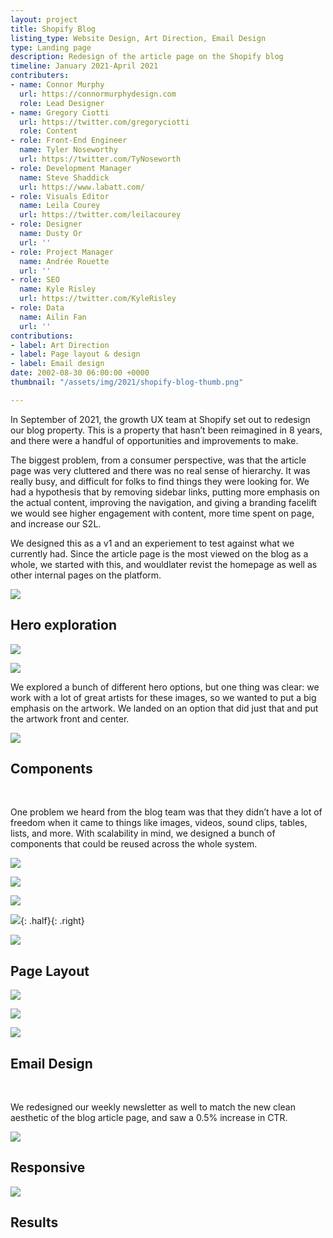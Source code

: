 ```yaml
---
layout: project
title: Shopify Blog
listing_type: Website Design, Art Direction, Email Design
type: Landing page
description: Redesign of the article page on the Shopify blog
timeline: January 2021-April 2021
contributers:
- name: Connor Murphy
  url: https://connormurphydesign.com
  role: Lead Designer
- name: Gregory Ciotti
  url: https://twitter.com/gregoryciotti
  role: Content
- role: Front-End Engineer
  name: Tyler Noseworthy
  url: https://twitter.com/TyNoseworth
- role: Development Manager
  name: Steve Shaddick
  url: https://www.labatt.com/
- role: Visuals Editor
  name: Leila Courey
  url: https://twitter.com/leilacourey
- role: Designer
  name: Dusty Or
  url: ''
- role: Project Manager
  name: Andrée Rouette
  url: ''
- role: SEO
  name: Kyle Risley
  url: https://twitter.com/KyleRisley
- role: Data
  name: Ailin Fan
  url: ''
contributions:
- label: Art Direction
- label: Page layout & design
- label: Email design
date: 2002-08-30 06:00:00 +0000
thumbnail: "/assets/img/2021/shopify-blog-thumb.png"

---
```

In September of 2021, the growth UX team at Shopify set out to redesign our blog property. This is a property that hasn’t been reimagined in 8 years, and there were a handful of opportunities and improvements to make.

The biggest problem, from a consumer perspective, was that the article page was very cluttered and there was no real sense of hierarchy. It was really busy, and difficult for folks to find things they were looking for. We had a hypothesis that by removing sidebar links, putting more emphasis on the actual content, improving the navigation, and giving a branding facelift we would see higher engagement with content, more time spent on page, and increase our S2L.

We designed this as a v1 and an experiement to test against what we currently had. Since the article page is the most viewed on the blog as a whole, we started with this, and wouldlater revist the homepage as well as other internal pages on the platform.

![](/assets/img/2021/top-full.jpg)

## Hero exploration

![](/assets/img/2021/hero-exp-1.jpg)

![](/assets/img/2021/hero-exp2.jpg)

We explored a bunch of different hero options, but one thing was clear: we work with a lot of great artists for these images, so we wanted to put a big emphasis on the artwork. We landed on an option that did just that and put the artwork front and center.

![](/assets/img/2021/hero-exp3.jpg)

## Components 

<br>

One problem we heard from the blog team was that they didn’t have a lot of freedom when it came to things like images, videos, sound clips, tables, lists, and more. With scalability in mind, we designed a bunch of components that could be reused across the whole system.

![](/assets/img/2021/image-comp.jpg)

![](/assets/img/2021/quote-comp.jpg)

![](/assets/img/2021/relatedcontent-comp.jpg)

![](/assets/img/2021/subscribe-comp.jpg){: .half}{: .right}

![](/assets/img/2021/type-comp.jpg)

## Page Layout

![](/assets/img/2021/full-page.jpg)

![](/assets/img/2021/search.jpg)

![](/assets/img/2021/search-results-1.jpg)

## Email Design

<br>

We redesigned our weekly newsletter as well to match the new clean aesthetic of the blog article page, and saw a 0.5% increase in CTR.

![](/assets/img/2021/emails.jpg)

## Responsive

![](/assets/img/2021/emails-1.jpg)

## Results